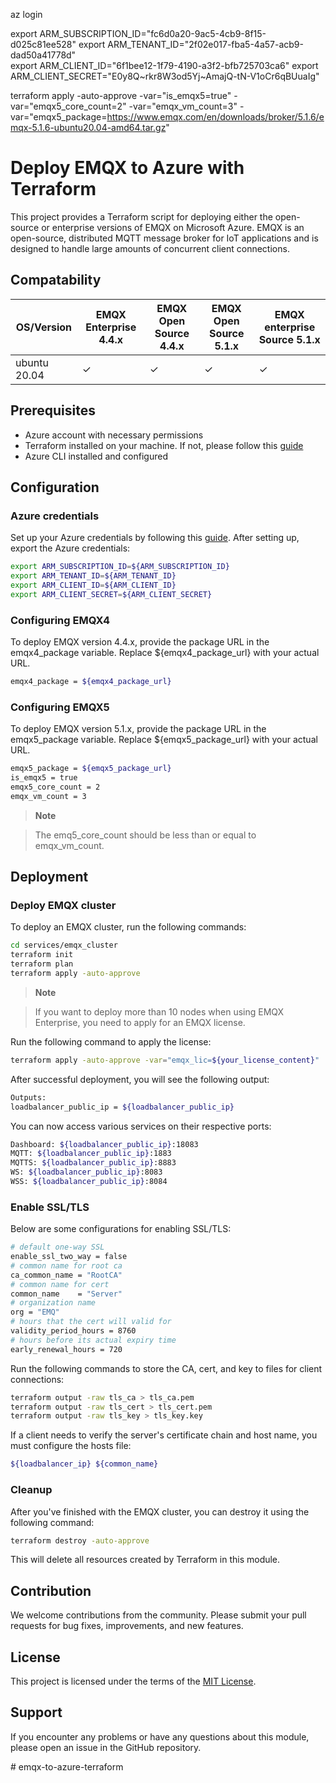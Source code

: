 az login

export ARM_SUBSCRIPTION_ID="fc6d0a20-9ac5-4cb9-8f15-d025c81ee528"
export ARM_TENANT_ID="2f02e017-fba5-4a57-acb9-dad50a41778d"                                                                                                       
export ARM_CLIENT_ID="6f1bee12-1f79-4190-a3f2-bfb725703ca6"
export ARM_CLIENT_SECRET="E0y8Q~rkr8W3od5Yj~AmajQ-tN-V1oCr6qBUuaIg"

terraform apply -auto-approve -var="is_emqx5=true" -var="emqx5_core_count=2" -var="emqx_vm_count=3" -var="emqx5_package=https://www.emqx.com/en/downloads/broker/5.1.6/emqx-5.1.6-ubuntu20.04-amd64.tar.gz"

# Deploy EMQX to Azure with Terraform

This project provides a Terraform script for deploying either the open-source or enterprise versions of EMQX on Microsoft Azure. EMQX is an open-source, distributed MQTT message broker for IoT applications and is designed to handle large amounts of concurrent client connections.


## Compatability

| OS/Version   | EMQX Enterprise 4.4.x | EMQX Open Source 4.4.x | EMQX Open Source 5.1.x | EMQX enterprise Source 5.1.x |
|--------------|-----------------------|------------------------|------------------------|------------------------------|
| ubuntu 20.04 | ✓                     | ✓                      | ✓                      | ✓                            |


## Prerequisites

- Azure account with necessary permissions
- Terraform installed on your machine. If not, please follow this [guide](https://developer.hashicorp.com/terraform/tutorials/azure-get-started/install-cli)
- Azure CLI installed and configured

## Configuration

### Azure credentials

Set up your Azure credentials by following this [guide](https://registry.terraform.io/providers/hashicorp/azurerm/latest/docs/guides/service_principal_client_secret). After setting up, export the Azure credentials:

```bash
export ARM_SUBSCRIPTION_ID=${ARM_SUBSCRIPTION_ID}
export ARM_TENANT_ID=${ARM_TENANT_ID}
export ARM_CLIENT_ID=${ARM_CLIENT_ID}
export ARM_CLIENT_SECRET=${ARM_CLIENT_SECRET}
```

### Configuring EMQX4

To deploy EMQX version 4.4.x, provide the package URL in the emqx4_package variable. Replace ${emqx4_package_url} with your actual URL.

```bash
emqx4_package = ${emqx4_package_url}
```

### Configuring EMQX5

To deploy EMQX version 5.1.x, provide the package URL in the emqx5_package variable. Replace ${emqx5_package_url} with your actual URL.

```bash
emqx5_package = ${emqx5_package_url}
is_emqx5 = true
emqx5_core_count = 2
emqx_vm_count = 3
```

> **Note**

> The emq5_core_count should be less than or equal to emqx_vm_count. 


## Deployment

### Deploy EMQX cluster

To deploy an EMQX cluster, run the following commands:

```bash
cd services/emqx_cluster
terraform init
terraform plan
terraform apply -auto-approve
```

> **Note**

> If you want to deploy more than 10 nodes when using EMQX Enterprise, you need to apply for an EMQX license. 

Run the following command to apply the license:

``` bash
terraform apply -auto-approve -var="emqx_lic=${your_license_content}"
```

After successful deployment, you will see the following output:

```bash
Outputs:
loadbalancer_public_ip = ${loadbalancer_public_ip}
```

You can now access various services on their respective ports:

```bash
Dashboard: ${loadbalancer_public_ip}:18083
MQTT: ${loadbalancer_public_ip}:1883
MQTTS: ${loadbalancer_public_ip}:8883
WS: ${loadbalancer_public_ip}:8083
WSS: ${loadbalancer_public_ip}:8084
```

### Enable SSL/TLS

Below are some configurations for enabling SSL/TLS:


```bash
# default one-way SSL
enable_ssl_two_way = false
# common name for root ca
ca_common_name = "RootCA"
# common name for cert
common_name    = "Server"
# organization name
org = "EMQ"
# hours that the cert will valid for
validity_period_hours = 8760
# hours before its actual expiry time
early_renewal_hours = 720
```

Run the following commands to store the CA, cert, and key to files for client connections:


``` bash
terraform output -raw tls_ca > tls_ca.pem
terraform output -raw tls_cert > tls_cert.pem
terraform output -raw tls_key > tls_key.key
```

If a client needs to verify the server's certificate chain and host name, you must configure the hosts file:

``` bash
${loadbalancer_ip} ${common_name}
```

### Cleanup

After you've finished with the EMQX cluster, you can destroy it using the following command:


```bash
terraform destroy -auto-approve
```

This will delete all resources created by Terraform in this module.

## Contribution

We welcome contributions from the community. Please submit your pull requests for bug fixes, improvements, and new features.

## License

This project is licensed under the terms of the [MIT License](https://github.com/emqx/deploy-emqx-to-azure-with-terraform/blob/main/LICENSE).

## Support

If you encounter any problems or have any questions about this module, please open an issue in the GitHub repository.


#   e m q x - t o - a z u r e - t e r r a f o r m 
 
 